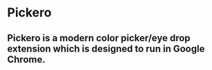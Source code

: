 # Pickero

## Pickero is a modern **color picker/eye drop** extension which is designed to run in Google Chrome.


